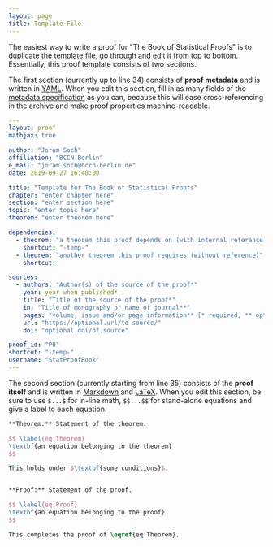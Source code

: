 ```yaml
---
layout: page
title: Template File
---
```



The easiest way to write a proof for "The Book of Statistical Proofs" is to duplicate the [template file](https://raw.githubusercontent.com/StatProofBook/StatProofBook.github.io/master/Proofs/-temp-.md), go through and edit it from top to bottom. Essentially, this proof template consists of two sections.


The first section (currently up to line 34) consists of **proof metadata** and is written in [YAML](https://en.wikipedia.org/wiki/YAML). When you edit this section, fill in as many fields of the [metadata specification](/Tutorials/Metadata.html) as you can, because this will ease cross-referencing in the archive and make proof properties machine-readable.

```yaml
---
layout: proof
mathjax: true

author: "Joram Soch"
affiliation: "BCCN Berlin"
e_mail: "joram.soch@bccn-berlin.de"
date: 2019-09-27 16:40:00

title: "Template for The Book of Statistical Proofs"
chapter: "enter chapter here"
section: "enter section here"
topic: "enter topic here"
theorem: "enter theorem here"

dependencies:
  - theorem: "a theorem this proof depends on (with internal reference)"
    shortcut: "-temp-"
  - theorem: "another theorem this proof requires (without reference)"
    shortcut: 

sources:
  - authors: "Author(s) of the source of the proof*"
    year: year when published*
    title: "Title of the source of the proof*"
    in: "Title of monography or name of journal**"
    pages: "volume, issue and/or page information** [* required, ** optional]"
    url: "https://optional.url/to-source/"
    doi: "optional.doi/of.source"

proof_id: "P0"
shortcut: "-temp-"
username: "StatProofBook"
---
```


The second section (currently starting from line 35) consists of the **proof itself** and is written in [Markdown](https://en.wikipedia.org/wiki/Markdown) and [LaTeX](https://en.wikipedia.org/wiki/LaTeX). When you edit this section, be sure to use `$...$` for in-line math, `$$...$$` for stand-alone equations and give a label to each equation.

```tex
**Theorem:** Statement of the theorem.

$$ \label{eq:Theorem}
\textbf{an equation belonging to the theorem}
$$

This holds under $\textbf{some conditions}$.


**Proof:** Statement of the proof.

$$ \label{eq:Proof}
\textbf{an equation belonging to the proof}
$$

This completes the proof of \eqref{eq:Theorem}.
```